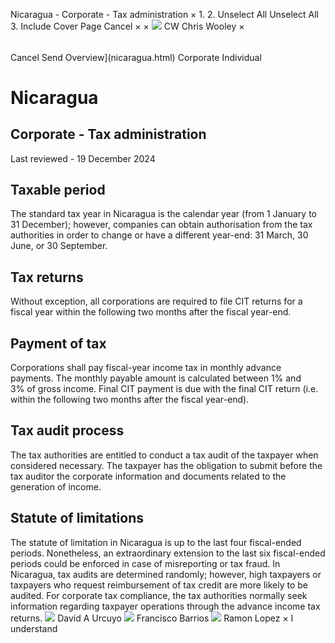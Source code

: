 Nicaragua - Corporate - Tax administration
×
1.
2.
Unselect All
Unselect All
3.
Include Cover Page
Cancel
×
×
![](-/media/world-wide-tax-summaries/attachments/global---chris-wooley.ashx%3Frev=ac5e5f3223b34096b1afc2a6009c7320&revision=ac5e5f32-23b3-4096-b1af-c2a6009c7320&hash=859B7ADC84DC2CBEC9760E9E6EE7DE6D0A8BFCDF)
CW
Chris Wooley
×
######
Cancel
Send
Overview](nicaragua.html)
Corporate
Individual
# Nicaragua
## Corporate - Tax administration
Last reviewed - 19 December 2024
## Taxable period
The standard tax year in Nicaragua is the calendar year (from 1 January to 31 December); however, companies can obtain authorisation from the tax authorities in order to change or have a different year-end: 31 March, 30 June, or 30 September.
## Tax returns
Without exception, all corporations are required to file CIT returns for a fiscal year within the following two months after the fiscal year-end.
## Payment of tax
Corporations shall pay fiscal-year income tax in monthly advance payments. The monthly payable amount is calculated between 1% and 3% of gross income.
Final CIT payment is due with the final CIT return (i.e. within the following two months after the fiscal year-end).
## Tax audit process
The tax authorities are entitled to conduct a tax audit of the taxpayer when considered necessary. The taxpayer has the obligation to submit before the tax auditor the corporate information and documents related to the generation of income.
## Statute of limitations
The statute of limitation in Nicaragua is up to the last four fiscal-ended periods. Nonetheless, an extraordinary extension to the last six fiscal-ended periods could be enforced in case of misreporting or tax fraud.
In Nicaragua, tax audits are determined randomly; however, high taxpayers or taxpayers who request reimbursement of tax credit are more likely to be audited. For corporate tax compliance, the tax authorities normally seek information regarding taxpayer operations through the advance income tax returns.
![](-/media/world-wide-tax-summaries/attachments/nicaragua---david_urcuyo.ashx%3Frev=94d158d625814c15bd14009b775f1961&revision=94d158d6-2581-4c15-bd14-009b775f1961&hash=7618436BA365674884D8DFF0548A604B7DEAB0B0)
David A Urcuyo
![](-/media/world-wide-tax-summaries/attachments/panama---francisco-barrios.ashx%3Frev=a27cc0c4bf394c4f9fb10deab9f495ee&revision=a27cc0c4-bf39-4c4f-9fb1-0deab9f495ee&hash=D080020EACFEB25C57623DFE258B24FC4263C368)
Francisco Barrios
![](-/media/world-wide-tax-summaries/nicaraguaramon-lopezfoto-ramon-lopezpng20210720223659775.ashx%3Frev=ae6a116de552414ba426f80e47a4f69f&revision=ae6a116d-e552-414b-a426-f80e47a4f69f&hash=8CDF174F38FD002EF3241C9492A96589D135F6B8)
Ramon Lopez
×
I understand